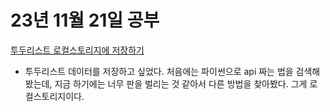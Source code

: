 # 23년 11월 21일 공부

[투두리스트 로컬스토리지에 저장하기](https://studysmart.tistory.com/93)
- 투두리스트 데이터를 저장하고 싶었다. 처음에는 파이썬으로 api 짜는 법을 검색해 봤는데, 지금 하기에는 너무 판을  벌리는 것 같아서 다른 방법을 찾아봤다. 그게 로컬스토리지이다.